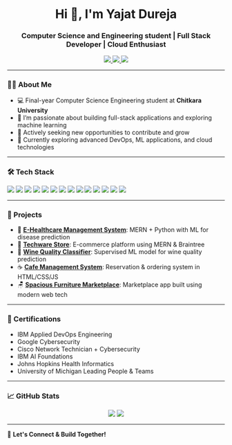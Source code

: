 <h1 align="center">Hi 👋, I'm Yajat Dureja</h1>
<h3 align="center">Computer Science and Engineering student | Full Stack Developer | Cloud Enthusiast</h3>

<p align="center">
  <a href="https://github.com/Yajat047" target="_blank">
    <img src="https://img.shields.io/github/followers/Yajat047?label=Follow&style=social" />
  </a>
  <a href="mailto:yajatdureja@gmail.com">
    <img src="https://img.shields.io/badge/email-yajatdureja@gmail.com-D14836?style=flat&logo=gmail&logoColor=white" />
  </a>
  <a href="https://linkedin.com/in/yajat47" target="_blank">
    <img src="https://img.shields.io/badge/LinkedIn-yajat47-blue?style=flat&logo=linkedin" />
  </a>
</p>

---

### 👨‍💻 About Me
- 💻 Final-year Computer Science Engineering student at **Chitkara University**
- 🔭 I’m passionate about building full-stack applications and exploring machine learning
- 🚀 Actively seeking new opportunities to contribute and grow
- 🌱 Currently exploring advanced DevOps, ML applications, and cloud technologies

---

### 🛠️ Tech Stack

<p align="left">
  <img src="https://img.shields.io/badge/React-20232A?style=for-the-badge&logo=react&logoColor=61DAFB"/>
  <img src="https://img.shields.io/badge/Node.js-43853D?style=for-the-badge&logo=node.js&logoColor=white"/>
  <img src="https://img.shields.io/badge/Express.js-404D59?style=for-the-badge"/>
  <img src="https://img.shields.io/badge/MongoDB-4EA94B?style=for-the-badge&logo=mongodb&logoColor=white"/>
  <img src="https://img.shields.io/badge/MySQL-00000F?style=for-the-badge&logo=mysql&logoColor=white"/>
  <img src="https://img.shields.io/badge/AWS-232F3E?style=for-the-badge&logo=amazon-aws&logoColor=white"/>
  <img src="https://img.shields.io/badge/GitHub-181717?style=for-the-badge&logo=github&logoColor=white"/>
  <img src="https://img.shields.io/badge/Git-F05032?style=for-the-badge&logo=git&logoColor=white"/>
  <img src="https://img.shields.io/badge/Java-ED8B00?style=for-the-badge&logo=java&logoColor=white"/>
  <img src="https://img.shields.io/badge/Python-3776AB?style=for-the-badge&logo=python&logoColor=white"/>
  <img src="https://img.shields.io/badge/Machine%20Learning-FF6F00?style=for-the-badge&logo=scikit-learn&logoColor=white"/>
  <img src="https://img.shields.io/badge/HTML5-E34F26?style=for-the-badge&logo=html5&logoColor=white"/>
  <img src="https://img.shields.io/badge/CSS3-1572B6?style=for-the-badge&logo=css3&logoColor=white"/>
  <img src="https://img.shields.io/badge/JavaScript-F7DF1E?style=for-the-badge&logo=javascript&logoColor=black"/>
</p>

---

### 🚀 Projects

- 🏥 [**E-Healthcare Management System**](https://github.com/Yajat047/IP-Healthcare): MERN + Python with ML for disease prediction  
- 🛒 [**Techware Store**](https://github.com/Yajat047/fse-project): E-commerce platform using MERN & Braintree
- 🍷 [**Wine Quality Classifier**](https://github.com/Yajat047/aiml_wine_quality): Supervised ML model for wine quality prediction
- ☕ [**Cafe Management System**](https://github.com/Yajat047/cafemanagement): Reservation & ordering system in HTML/CSS/JS
- 🪑 [**Spacious Furniture Marketplace**](https://github.com/Yajat047/thespacious): Marketplace app built using modern web tech

---

### 📜 Certifications
- IBM Applied DevOps Engineering  
- Google Cybersecurity  
- Cisco Network Technician + Cybersecurity  
- IBM AI Foundations  
- Johns Hopkins Health Informatics  
- University of Michigan Leading People & Teams  

---

### 📈 GitHub Stats

<p align="center">
  <img src="https://github-readme-stats.vercel.app/api?username=Yajat047&show_icons=true&theme=github_dark" />
  <img src="https://github-readme-stats.vercel.app/api/top-langs/?username=Yajat047&layout=compact&theme=github_dark" />
</p>

---

🔗 **Let's Connect & Build Together!**
